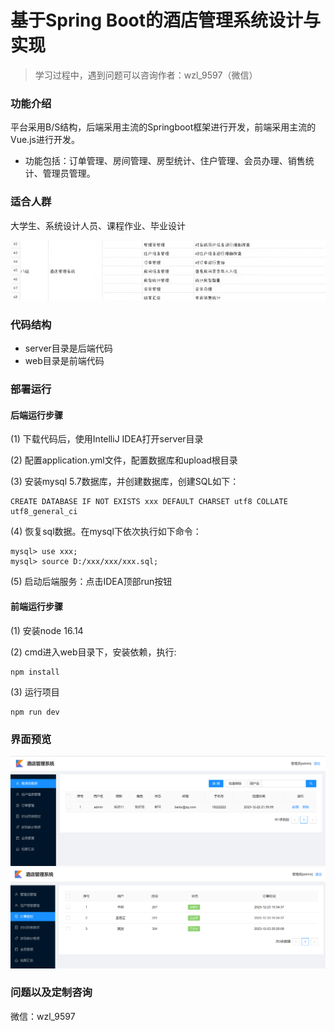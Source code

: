 # 基于Spring Boot的酒店管理系统设计与实现
> 学习过程中，遇到问题可以咨询作者：wzl_9597（微信）

### 功能介绍

平台采用B/S结构，后端采用主流的Springboot框架进行开发，前端采用主流的Vue.js进行开发。

- 功能包括：订单管理、房间管理、房型统计、住户管理、会员办理、销售统计、管理员管理。

### 适合人群

大学生、系统设计人员、课程作业、毕业设计

![输入图片说明](assets/%E5%8A%9F%E8%83%BD%E9%9C%80%E6%B1%82.jpg)

### 代码结构

- server目录是后端代码
- web目录是前端代码

### 部署运行

#### 后端运行步骤

(1) 下载代码后，使用IntelliJ IDEA打开server目录

(2) 配置application.yml文件，配置数据库和upload根目录

(3) 安装mysql 5.7数据库，并创建数据库，创建SQL如下：
```
CREATE DATABASE IF NOT EXISTS xxx DEFAULT CHARSET utf8 COLLATE utf8_general_ci
```
(4) 恢复sql数据。在mysql下依次执行如下命令：

```
mysql> use xxx;
mysql> source D:/xxx/xxx/xxx.sql;
```

(5) 启动后端服务：点击IDEA顶部run按钮


#### 前端运行步骤

(1) 安装node 16.14

(2) cmd进入web目录下，安装依赖，执行:
```
npm install 
```
(3) 运行项目
```
npm run dev
```


### 界面预览

![输入图片说明](assets/%E7%AE%A1%E7%90%86%E5%91%98%E7%AE%A1%E7%90%86.png)
![输入图片说明](assets/%E8%AE%A2%E5%8D%95%E7%AE%A1%E7%90%86.png)



### 问题以及定制咨询

微信：wzl_9597

